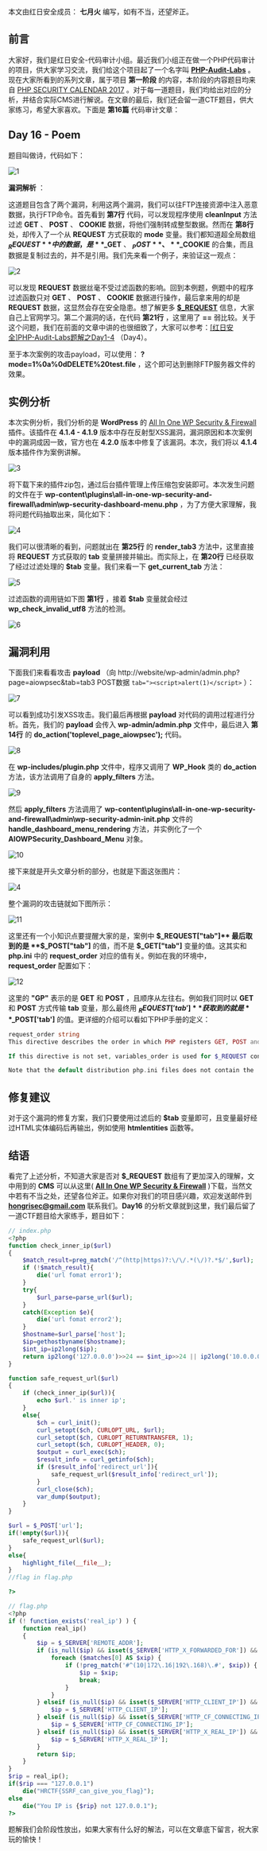 本文由红日安全成员： **七月火** 编写，如有不当，还望斧正。

## 前言

大家好，我们是红日安全-代码审计小组。最近我们小组正在做一个PHP代码审计的项目，供大家学习交流，我们给这个项目起了一个名字叫 [**PHP-Audit-Labs**](https://github.com/hongriSec/PHP-Audit-Labs) 。现在大家所看到的系列文章，属于项目 **第一阶段** 的内容，本阶段的内容题目均来自 [PHP SECURITY CALENDAR 2017](https://www.ripstech.com/php-security-calendar-2017/) 。对于每一道题目，我们均给出对应的分析，并结合实际CMS进行解说。在文章的最后，我们还会留一道CTF题目，供大家练习，希望大家喜欢。下面是 **第16篇** 代码审计文章：

## Day 16 - Poem

题目叫做诗，代码如下：

![1](1.png)

**漏洞解析** ：

这道题目包含了两个漏洞，利用这两个漏洞，我们可以往FTP连接资源中注入恶意数据，执行FTP命令。首先看到 **第7行** 代码，可以发现程序使用 **cleanInput** 方法过滤 **GET** 、 **POST** 、 **COOKIE** 数据，将他们强制转成整型数据。然而在 **第8行** 处，却传入了一个从 **REQUEST** 方式获取的 **mode** 变量。我们都知道超全局数组 **$_REQUEST** 中的数据，是 **$_GET** 、 **$_POST** 、 **$_COOKIE** 的合集，而且数据是复制过去的，并不是引用。我们先来看一个例子，来验证这一观点：

![2](2.png)

可以发现 **REQUEST** 数据丝毫不受过滤函数的影响。回到本例题，例题中的程序过滤函数只对 **GET** 、 **POST** 、 **COOKIE** 数据进行操作，最后拿来用的却是 **REQUEST** 数据，这显然会存在安全隐患。想了解更多 [**$_REQUEST**](http://www.php.net/manual/zh/reserved.variables.request.php) 信息，大家自己上官网学习。第二个漏洞的话，在代码 **第21行** ，这里用了 **==** 弱比较。关于这个问题，我们在前面的文章中讲的也很细致了，大家可以参考：[[红日安全]PHP-Audit-Labs题解之Day1-4](https://xz.aliyun.com/t/2491#toc-4) （Day4）。

至于本次案例的攻击payload，可以使用： **?mode=1%0a%0dDELETE%20test.file** ，这个即可达到删除FTP服务器文件的效果。

## 实例分析

本次实例分析，我们分析的是 **WordPress** 的 [All In One WP Security & Firewall](https://cn.wordpress.org/plugins/all-in-one-wp-security-and-firewall/) 插件。该插件在 **4.1.4 - 4.1.9** 版本中存在反射型XSS漏洞，漏洞原因和本次案例中的漏洞成因一致，官方也在 **4.2.0** 版本中修复了该漏洞。本次，我们将以 **4.1.4** 版本插件作为案例讲解。

![3](3.png)

将下载下来的插件zip包，通过后台插件管理上传压缩包安装即可。本次发生问题的文件在于 **wp-content\plugins\all-in-one-wp-security-and-firewall\admin\wp-security-dashboard-menu.php** ，为了方便大家理解，我将问题代码抽取出来，简化如下：

![4](4.png)

我们可以很清晰的看到，问题就出在 **第25行** 的 **render_tab3** 方法中，这里直接将 **REQUEST** 方式获取的 **tab** 变量拼接并输出。而实际上，在 **第20行** 已经获取了经过过滤处理的 **$tab** 变量。我们来看一下 **get_current_tab** 方法：

![5](5.png)

过滤函数的调用链如下图 **第1行** ，接着 **$tab** 变量就会经过 **wp_check_invalid_utf8** 方法的检测。

![6](6.png)

## 漏洞利用

下面我们来看看攻击 **payload** （向 http://website/wp-admin/admin.php?page=aiowpsec&tab=tab3 POST数据 `tab="><script>alert(1)</script>` ）：

![7](7.png)

可以看到成功引发XSS攻击。我们最后再根据 **payload** 对代码的调用过程进行分析。首先，我们的 **payload** 会传入 **wp-admin/admin.php** 文件中，最后进入 **第14行** 的 **do_action('toplevel_page_aiowpsec');** 代码。

![8](8.png)

在 **wp-includes/plugin.php** 文件中，程序又调用了 **WP_Hook** 类的 **do_action** 方法，该方法调用了自身的 **apply_filters** 方法。

![9](9.png)

然后 **apply_filters** 方法调用了 **wp-content\plugins\all-in-one-wp-security-and-firewall\admin\wp-security-admin-init.php** 文件的 **handle_dashboard_menu_rendering** 方法，并实例化了一个 **AIOWPSecurity_Dashboard_Menu** 对象。

![10](10.png)

接下来就是开头文章分析的部分，也就是下面这张图片：

![4](4.png)

整个漏洞的攻击链就如下图所示：

![11](11.png)

这里还有一个小知识点要提醒大家的是，案例中 **$_REQUEST["tab"]** 最后取到的是 **$_POST["tab"]** 的值，而不是 **$_GET["tab"]** 变量的值。这其实和 **php.ini** 中的 **request_order** 对应的值有关。例如在我的环境中， **request_order** 配置如下：

![12](12.png)

这里的 **"GP"** 表示的是 **GET** 和 **POST** ，且顺序从左往右。例如我们同时以 **GET** 和 **POST** 方式传输 **tab** 变量，那么最终用 **$_REQUEST['tab']** 获取到的就是 **$_POST['tab']** 的值。更详细的介绍可以看如下PHP手册的定义：

```php
request_order string
This directive describes the order in which PHP registers GET, POST and Cookie variables into the _REQUEST array. Registration is done from left to right, newer values override older values.

If this directive is not set, variables_order is used for $_REQUEST contents.

Note that the default distribution php.ini files does not contain the 'C' for cookies, due to security concerns.
```

## 修复建议

对于这个漏洞的修复方案，我们只要使用过滤后的 **$tab** 变量即可，且变量最好经过HTML实体编码后再输出，例如使用 **htmlentities** 函数等。

## 结语

看完了上述分析，不知道大家是否对 **$_REQUEST** 数组有了更加深入的理解，文中用到的 **CMS** 可以从这里( **[All In One WP Security & Firewall](https://wordpress.org/plugins/all-in-one-wp-security-and-firewall/advanced/)** )下载，当然文中若有不当之处，还望各位斧正。如果你对我们的项目感兴趣，欢迎发送邮件到 **hongrisec@gmail.com** 联系我们。**Day16** 的分析文章就到这里，我们最后留了一道CTF题目给大家练手，题目如下：

```php
// index.php
<?php
function check_inner_ip($url)
{
    $match_result=preg_match('/^(http|https)?:\/\/.*(\/)?.*$/',$url);
    if (!$match_result){
        die('url fomat error1');
    }
    try{
        $url_parse=parse_url($url);
    }
    catch(Exception $e){
        die('url fomat error2');
    }
    $hostname=$url_parse['host'];
    $ip=gethostbyname($hostname);
    $int_ip=ip2long($ip);
    return ip2long('127.0.0.0')>>24 == $int_ip>>24 || ip2long('10.0.0.0')>>24 == $int_ip>>24 || ip2long('172.16.0.0')>>20 == $int_ip>>20 || ip2long('192.168.0.0')>>16 == $int_ip>>16 || ip2long('0.0.0.0')>>24 == $int_ip>>24;
}

function safe_request_url($url)
{
    if (check_inner_ip($url)){
        echo $url.' is inner ip';
    }
    else{
        $ch = curl_init();
        curl_setopt($ch, CURLOPT_URL, $url);
        curl_setopt($ch, CURLOPT_RETURNTRANSFER, 1);
        curl_setopt($ch, CURLOPT_HEADER, 0);
        $output = curl_exec($ch);
        $result_info = curl_getinfo($ch);
        if ($result_info['redirect_url']){
            safe_request_url($result_info['redirect_url']);
        }
        curl_close($ch);
        var_dump($output);
    }
}

$url = $_POST['url'];
if(!empty($url)){
    safe_request_url($url);
}
else{
    highlight_file(__file__);
}
//flag in flag.php 

?>
```

```php
// flag.php
<?php
if (! function_exists('real_ip') ) {
    function real_ip()
    {
        $ip = $_SERVER['REMOTE_ADDR'];
        if (is_null($ip) && isset($_SERVER['HTTP_X_FORWARDED_FOR']) && preg_match_all('#\d{1,3}\.\d{1,3}\.\d{1,3}\.\d{1,3}#s', $_SERVER['HTTP_X_FORWARDED_FOR'], $matches)) {
            foreach ($matches[0] AS $xip) {
                if (!preg_match('#^(10|172\.16|192\.168)\.#', $xip)) {
                    $ip = $xip;
                    break;
                }
            }
        } elseif (is_null($ip) && isset($_SERVER['HTTP_CLIENT_IP']) && preg_match('/^([0-9]{1,3}\.){3}[0-9]{1,3}$/', $_SERVER['HTTP_CLIENT_IP'])) {
            $ip = $_SERVER['HTTP_CLIENT_IP'];
        } elseif (is_null($ip) && isset($_SERVER['HTTP_CF_CONNECTING_IP']) && preg_match('/^([0-9]{1,3}\.){3}[0-9]{1,3}$/', $_SERVER['HTTP_CF_CONNECTING_IP'])) {
            $ip = $_SERVER['HTTP_CF_CONNECTING_IP'];
        } elseif (is_null($ip) && isset($_SERVER['HTTP_X_REAL_IP']) && preg_match('/^([0-9]{1,3}\.){3}[0-9]{1,3}$/', $_SERVER['HTTP_X_REAL_IP'])) {
            $ip = $_SERVER['HTTP_X_REAL_IP'];
        }
        return $ip;
    }
}
$rip = real_ip();
if($rip === "127.0.0.1")
    die("HRCTF{SSRF_can_give_you_flag}");
else
    die("You IP is {$rip} not 127.0.0.1");
?>
```

题解我们会阶段性放出，如果大家有什么好的解法，可以在文章底下留言，祝大家玩的愉快！